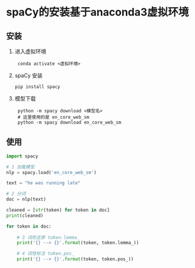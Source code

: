 # spaCy的安装基于anaconda3虚拟环境

## 安装

1. 进入虚拟环境

   ```shell
    conda activate <虚拟环境>
   ```

2. spaCy 安装

    ```shell
    pip install spacy
    ```

3. 模型下载

   ```shell
    python -m spacy download <模型名>
    # 这里使用的是 en_core_web_sm
    python -m spacy download en_core_web_sm
   ```

## 使用

```python
import spacy

# 1 加载模型
nlp = spacy.load('en_core_web_sm')

text = "he was running late"

# 2 分词
doc = nlp(text)

cleaned = [str(token) for token in doc]
print(cleaned)

for token in doc:
    
    # 3 词形还原 token.lemma_
    print('{} --> {}'.format(token, token.lemma_))

    # 4 词性标注 token.pos_
    print('{} --> {}'.format(token, token.pos_))
```
